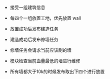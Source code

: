 - 接受一组建筑信息
- 每四个一组放置工地，优先放置 wall
- 放置成功后发布建造任务
- 建造成功后发布修墙任务

- 修墙任务会请求当前应该刷的墙
- 模块检查当前血量最低的墙进行维修
- 所有墙都大于10k的时候发布取出下四个进行放置